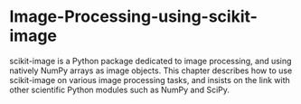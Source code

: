 # Image-Processing-using-scikit-image

scikit-image is a Python package dedicated to image processing, and using natively NumPy arrays as image objects. This chapter describes how to use scikit-image on various image processing tasks, and insists on the link with other scientific Python modules such as NumPy and SciPy.
